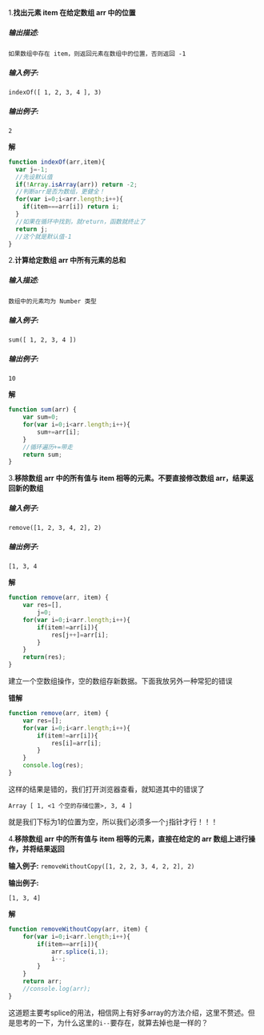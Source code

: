 1.**找出元素 item 在给定数组 arr 中的位置**

##### **输出描述:**

```
如果数组中存在 item，则返回元素在数组中的位置，否则返回 -1
```

##### **输入例子:**

```
indexOf([ 1, 2, 3, 4 ], 3)
```

##### **输出例子:**

```
2
```

**解**

```js
function indexOf(arr,item){
  var j=-1;
  //先设默认值
  if(!Array.isArray(arr)) return -2;
  //判断arr是否为数组，更健全！
  for(var i=0;i<arr.length;i++){
  	if(item===arr[i]) return i;
  }
  //如果在循环中找到，就return，函数就终止了
  return j;
  //这个就是默认值-1
}
```



2.**计算给定数组 arr 中所有元素的总和** 

##### **输入描述:**

```
数组中的元素均为 Number 类型
```

##### **输入例子:**

```
sum([ 1, 2, 3, 4 ])
```

##### **输出例子:**

```
10
```

**解**

```js
function sum(arr) {
	var sum=0;
    for(var i=0;i<arr.length;i++){
    	sum+=arr[i];
    }
    //循环遍历+=带走
    return sum;
}
```



3.**移除数组 arr 中的所有值与 item 相等的元素。不要直接修改数组 arr，结果返回新的数组** 

##### **输入例子:**

```
remove([1, 2, 3, 4, 2], 2)
```

##### **输出例子:**

```
[1, 3, 4
```

**解**

```js
function remove(arr, item) {
	var res=[],
		j=0;
    for(var i=0;i<arr.length;i++){
    	if(item!=arr[i]){
        	res[j++]=arr[i];
        }
    }
    return(res);
}
```

建立一个空数组操作，空的数组存新数据。下面我放另外一种常犯的错误

**错解**

```js
function remove(arr, item) {
	var res=[];
    for(var i=0;i<arr.length;i++){
    	if(item!=arr[i]){
        	res[i]=arr[i];
        }
    }
    console.log(res);
}
```

这样的结果是错的，我们打开浏览器查看，就知道其中的错误了

`Array [ 1, <1 个空的存储位置>, 3, 4 ]` 

就是我们下标为1的位置为空，所以我们必须多一个`j`指针才行！！！



4.**移除数组 arr 中的所有值与 item 相等的元素，直接在给定的 arr 数组上进行操作，并将结果返回** 

**输入例子:**
`removeWithoutCopy([1, 2, 2, 3, 4, 2, 2], 2)`

**输出例子:**

`[1, 3, 4]`

**解**

```js
function removeWithoutCopy(arr, item) {
	for(var i=0;i<arr.length;i++){
    	if(item==arr[i]){
        	arr.splice(i,1);
            i--;
        }
    }
    return arr;
    //console.log(arr);
}

```

这道题主要考splice的用法，相信网上有好多array的方法介绍，这里不赘述。但是思考的一下，为什么这里的`i--`要存在，就算去掉也是一样的？









